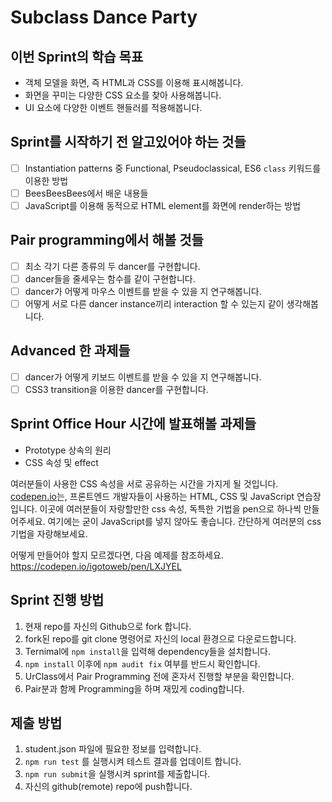 # Subclass Dance Party

## 이번 Sprint의 학습 목표

- 객체 모델을 화면, 즉 HTML과 CSS를 이용해 표시해봅니다.
- 화면을 꾸미는 다양한 CSS 요소를 찾아 사용해봅니다.
- UI 요소에 다양한 이벤트 핸들러를 적용해봅니다.

## Sprint를 시작하기 전 알고있어야 하는 것들

- [ ] Instantiation patterns 중 Functional, Pseudoclassical, ES6 `class` 키워드를 이용한 방법
- [ ] BeesBeesBees에서 배운 내용들
- [ ] JavaScript를 이용해 동적으로 HTML element를 화면에 render하는 방법

## Pair programming에서 해볼 것들

- [ ] 최소 각기 다른 종류의 두 dancer를 구현합니다.
- [ ] dancer들을 줄세우는 함수를 같이 구현합니다.
- [ ] dancer가 어떻게 마우스 이벤트를 받을 수 있을 지 연구해봅니다.
- [ ] 어떻게 서로 다른 dancer instance끼리 interaction 할 수 있는지 같이 생각해봅니다.

## Advanced 한 과제들

- [ ] dancer가 어떻게 키보드 이벤트를 받을 수 있을 지 연구해봅니다.
- [ ] CSS3 transition을 이용한 dancer를 구현합니다.

## Sprint Office Hour 시간에 발표해볼 과제들

- Prototype 상속의 원리
- CSS 속성 및 effect

여러분들이 사용한 CSS 속성을 서로 공유하는 시간을 가지게 될 것입니다. [codepen.io](https://codepen.io/)는, 프론트엔드 개발자들이 사용하는 HTML, CSS 및 JavaScript 연습장입니다. 이곳에 여러분들이 자랑할만한 css 속성, 독특한 기법을 pen으로 하나씩 만들어주세요. 여기에는 굳이 JavaScript를 넣지 않아도 좋습니다. 간단하게 여러분의 css 기법을 자랑해보세요.

어떻게 만들어야 할지 모르겠다면, 다음 예제를 참조하세요. https://codepen.io/igotoweb/pen/LXJYEL

## Sprint 진행 방법

1. 현재 repo를 자신의 Github으로 fork 합니다.
2. fork된 repo를 git clone 명령어로 자신의 local 환경으로 다운로드합니다.
3. Ternimal에 `npm install`을 입력해 dependency들을 설치합니다.
4. `npm install` 이후에 `npm audit fix` 여부를 반드시 확인합니다.
5. UrClass에서 Pair Programming 전에 혼자서 진행할 부분을 확인합니다.
6. Pair분과 함께 Programming을 하며 재밌게 coding합니다.

## 제출 방법

1. student.json 파일에 필요한 정보를 입력합니다.
2. `npm run test` 를 실행시켜 테스트 결과를 업데이트 합니다.
3. `npm run submit`을 실행시켜 sprint를 제출합니다.
4. 자신의 github(remote) repo에 push합니다.